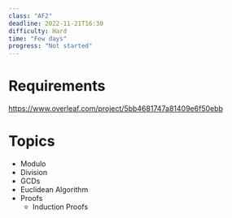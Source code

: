 ```yaml
---
class: "AF2"
deadline: 2022-11-21T16:30
difficulty: Hard
time: "Few days"
progress: "Not started"
---
```


# Requirements
https://www.overleaf.com/project/5bb4681747a81409e6f50ebb

# Topics
- Modulo
- Division
- GCDs
- Euclidean Algorithm
- Proofs
	- Induction Proofs